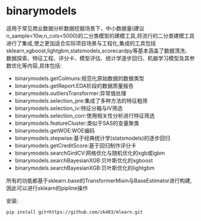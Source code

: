 # binarymodels

适用于常见商业数据分析数据挖掘场景下，中小数据量(建议n_sample<10w,n_cols<5000)的二分类模型的建模工具,将流行的二分类建模工具进行了集成,使之更加适合实际项目场景与工程化,集成的工具包括sklearn,xgboost,lightgbm,statsmodels,scorecardpy等基本涵盖了数据清洗、数据探索、特征工程、评分卡、模型评估、统计学逐步回归、机器学习模型及其参数优化等内容,具体包括:

- binarymodels.getColmuns:规范化原始数据的数据类型
- binarymodels.getReport:EDA阶段的数据质量报告
- binarymodels.outliersTransformer:异常值处理
- binarymodels.selection_pre:集成了多种方法的特征粗筛
- binarymodels.selection_iv:特征分箱与IV筛选
- binarymodels.selection_corr:使用相关性分析进行特征筛选
- binarymodels.featureCluster:类似于SAS的变量聚类
- binarymodels.getWOE:WOE编码
- binarymodels.stepwise:基于经典统计学(statsmodels)的逐步回归
- binarymodels.getCreditScore:基于回归制作评分卡
- binarymodels.searchGirdCV:网格优化与随机优化的xgb或lgbm
- binarymodels.searchBayesianXGB:贝叶斯优化的xgboost
- binarymodels.searchBayesianXGB:贝叶斯优化的lightgbm
    
所有的功能都基于sklearn.base的TransformerMixin与BaseEstimator进行构建,因此可以进行sklearn的pipline操作

安装: 

```
pip install git+https://github.com/zk403/mlearn.git
```



